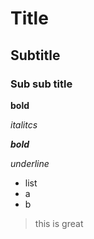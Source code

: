 # Title

## Subtitle

### Sub sub title

**bold**

*italitcs*

***bold***

*underline*

- list
- a
- b

> this is great